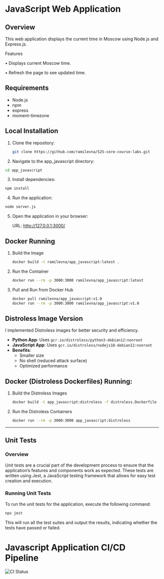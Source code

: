 # JavaScript Web Application

## Overview
This web application displays the current time in Moscow using Node.js and Express.js.

Features

•	Displays current Moscow time.

•	Refresh the page to see updated time.

## Requirements
- Node.js
- npm
- express
- moment-timezone

## Local Installation
1. Clone the repository:
   ```bash
   git clone https://github.com/ramilevna/S25-core-course-labs.git
   ```
   
2.	Navigate to the app_javascript directory:

   ```bash
   cd app_javascript
   ```

3.	Install dependencies:

   ```bash
   npm install
   ```

4.	Run the application:

   ```bash
   node server.js
   ```

5.	Open the application in your browser:

    URL: http://127.0.0.1:3000/

## Docker Running

1. Build the Image

   ```bash
   docker build -t ramilevna/app_javascript:latest .
   ```
2. Run the Container

   ```bash
   docker run --rm -p 3000:3000 ramilevna/app_javascript:latest
   ```

3. Pull and Run from Docker Hub

   ```bash
   docker pull ramilevna/app_javascript:v1.0
   docker run --rm -p 3000:3000 ramilevna/app_javascript:v1.0
   ```
   
## Distroless Image Version
I implemented Distroless images for better security and efficiency.

- **Python App**: Uses `gcr.io/distroless/python3-debian12:nonroot`
- **JavaScript App**: Uses `gcr.io/distroless/nodejs18-debian12:nonroot`
- **Benefits**:
  - Smaller size
  - No shell (reduced attack surface)
  - Optimized performance
##  Docker (Distroless Dockerfiles) Running:

1. Build the Distroless Images

   ```bash
   docker build -t app_javascript:distroless -f distroless.Dockerfile .
   ```
2. Run the Distroless Containers

   ```bash
   docker run --rm -p 3000:3000 app_javascript:distroless
   ```
   
---

## Unit Tests

### Overview

Unit tests are a crucial part of the development process to ensure that the application’s features and components work as expected. These tests are written using Jest, a JavaScript testing framework that allows for easy test creation and execution.

### Running Unit Tests

To run the unit tests for the application, execute the following command:

```bash
npx jest
```

This will run all the test suites and output the results, indicating whether the tests have passed or failed.

# Javascript Application CI/CD Pipeline

![CI Status](https://github.com/ramilevna/S25-core-course-labs/actions/workflows/ci.yml/badge.svg)